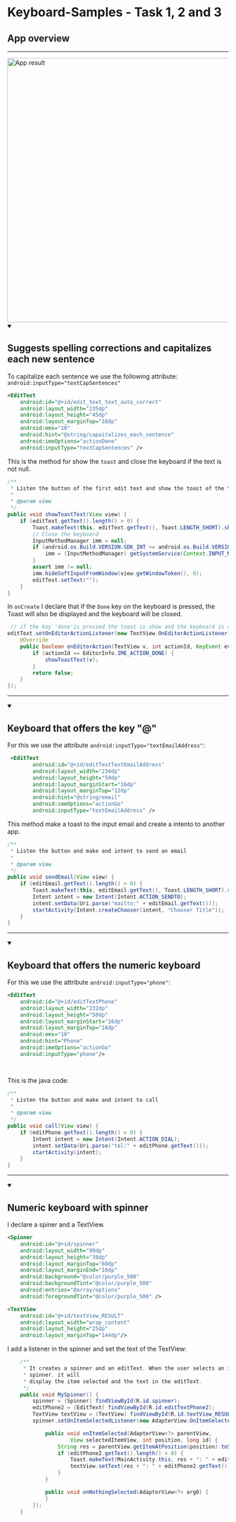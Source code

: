 # Keyboard-Samples - Task 1, 2 and 3

## App overview 

---
 
<img src="result.gif" alt="App result" height="600">



<details open>
<summary ><h2>Suggests spelling corrections and capitalizes each new sentence</h2></summary>

To capitalize each sentence we use the following attribute: `android:inputType="textCapSentences"`

```xml
<EditText
	android:id="@+id/edit_text_text_auto_correct"
	android:layout_width="235dp"
	android:layout_height="45dp"
	android:layout_marginTop="16dp"
	android:ems="10"
	android:hint="@string/capaitalizes_each_sentence"
	android:imeOptions="actionDone"
	android:inputType="textCapSentences" />
```

This is the method for show the `toast` and close the keyboard if the text is not null. 

```java
/**
 * Listen the button of the first edit text and show the toast of the text input
 * 
 * @param view
 */
public void showToastText(View view) {
	if (editText.getText().length() > 0) {
		Toast.makeText(this, editText.getText(), Toast.LENGTH_SHORT).show();
		// Close the keyboard
		InputMethodManager imm = null;
		if (android.os.Build.VERSION.SDK_INT >= android.os.Build.VERSION_CODES.M) {
			imm = (InputMethodManager) getSystemService(Context.INPUT_METHOD_SERVICE);
		}
		assert imm != null;
		imm.hideSoftInputFromWindow(view.getWindowToken(), 0);
		editText.setText("");
	}
}
```

In `onCreate`  I declare that if the `Done` key on the keyboard is pressed, the Toast will also be displayed and the keyboard will be closed.

```java
 // if the key 'done'is pressed the toast is show and the keyboard is closed
editText.setOnEditorActionListener(new TextView.OnEditorActionListener() {
	@Override
	public boolean onEditorAction(TextView v, int actionId, KeyEvent event) {
		if (actionId == EditorInfo.IME_ACTION_DONE) {
			showToastText(v);
		}
		return false;
	}
});
```

</details>

---

<details open>
<summary><h2>Keyboard that offers the key "@"</h2></summary>

For this we use the attribute `android:inputType="textEmailAddress"`: 

```xml
 <EditText
        android:id="@+id/editTextTextEmailAddress"
        android:layout_width="234dp"
        android:layout_height="59dp"
        android:layout_marginStart="16dp"
        android:layout_marginTop="12dp"
        android:hint="@string/email"
        android:imeOptions="actionGo"
        android:inputType="textEmailAddress" />
```

This method make a toast to the input email and create a intento to another app.

```java
/**
 * Listen the button and make and intent to send an email
 * 
 * @param view
 */
public void sendEmail(View view) {
	if (editEmail.getText().length() > 0) {
		Toast.makeText(this, editEmail.getText(), Toast.LENGTH_SHORT).show();
		Intent intent = new Intent(Intent.ACTION_SENDTO);
		intent.setData(Uri.parse("mailto:" + editEmail.getText()));
		startActivity(Intent.createChooser(intent, "Chooser Title"));
	}
}
```

</details >

---

<details open >
<summary ><h2>Keyboard that offers the numeric keyboard</h2></summary>

For this we use the attribute `android:inputType="phone"`:

```xml
<EditText
	android:id="@+id/editTextPhone"
	android:layout_width="232dp"
	android:layout_height="50dp"
	android:layout_marginStart="16dp"
	android:layout_marginTop="16dp"
	android:ems="10"
	android:hint="Phone"
	android:imeOptions="actionGo"
	android:inputType="phone"/>

	
```

This is the java code: 

```java
/**
 * Listen the button and make and intent to call
 * 
 * @param view
 */
public void call(View view) {
	if (editPhone.getText().length() > 0) {
		Intent intent = new Intent(Intent.ACTION_DIAL);
		intent.setData(Uri.parse("tel:" + editPhone.getText()));
		startActivity(intent);
	}
}
```
</details >

---

<details open >
<summary><h2>Numeric keyboard with spinner</h2> </summary>

I declare a spiner and a TextView. 

```xml
<Spinner
	android:id="@+id/spinner"
	android:layout_width="99dp"
	android:layout_height="38dp"
	android:layout_marginTop="60dp"
	android:layout_marginEnd="16dp"
	android:background="@color/purple_500"
	android:backgroundTint="@color/purple_500"
	android:entries="@array/options"
	android:foregroundTint="@color/purple_500" />

<TextView
	android:id="@+id/textView_RESULT"
	android:layout_width="wrap_content"
	android:layout_height="25dp"
	android:layout_marginTop="144dp"/>
```

I add a listener in the spinner and set the text of the TextView: 

```java
    /**
     * It creates a spinner and an editText. When the user selects an item from the
     * spinner, it will
     * display the item selected and the text in the editText.
     */
    public void MySpinner() {
        spinner = (Spinner) findViewById(R.id.spinner);
        editPhone2 = (EditText) findViewById(R.id.editTextPhone2);
        TextView textView = (TextView) findViewById(R.id.textView_RESULT);
        spinner.setOnItemSelectedListener(new AdapterView.OnItemSelectedListener() {

            public void onItemSelected(AdapterView<?> parentView,
                    View selectedItemView, int position, long id) {
                String res = parentView.getItemAtPosition(position).toString();
                if (editPhone2.getText().length() > 0) {
                    Toast.makeText(MainActivity.this, res + ": " + editPhone2.getText(), Toast.LENGTH_SHORT).show();
                    textView.setText(res + ": " + editPhone2.getText());
                }
            }

            public void onNothingSelected(AdapterView<?> arg0) {
            }
        });
    }
```

</details >